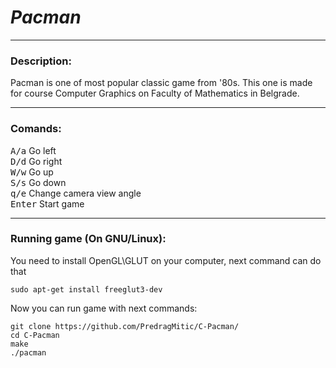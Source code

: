 #  _Pacman_
___

### Description:
Pacman is one of most popular classic game from '80s. 
This one is made for course 
Computer Graphics on Faculty of Mathematics in Belgrade.
___

### Comands:
<kbd>A/a</kbd> Go left <br>
<kbd>D/d</kbd> Go right <br>
<kbd>W/w</kbd> Go up <br>
<kbd>S/s</kbd> Go down <br>
<kbd>q/e</kbd> Change camera view angle <br>
<kbd>Enter</kbd> Start game <br>
___

### Running game (On GNU/Linux):
You need to install OpenGL\GLUT on your computer,
next command can do that
```shell
sudo apt-get install freeglut3-dev
```
Now you can run game with next commands:
```shell
git clone https://github.com/PredragMitic/C-Pacman/
cd C-Pacman
make
./pacman 

```
